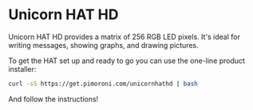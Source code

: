 <!--
---
name: Unicorn HAT HD
class: board
type: display
formfactor: HAT
manufacturer: Pimoroni
description: A matrix of 256 RGB LED pixels for the Raspberry Pi
url: https://shop.pimoroni.com/products/unicorn-hat-hd
github: https://github.com/pimoroni/unicorn-hat-hd
buy: https://shop.pimoroni.com/products/unicorn-hat-hd
image: 'unicorn-hat-hd.png'
pincount: 40
eeprom: yes
power:
  '1':
  '2':
ground:
  '6':
  '9':
  '14':
  '20':
  '25':
  '30':
  '34':
  '39':
pin:
  '19':
    mode: spi
  '21':
    mode: spi
  '23':
    mode: spi
  '24':
    name: Chip Select
    mode: chipselect
    active: high
-->
# Unicorn HAT HD

Unicorn HAT HD provides a matrix of 256 RGB LED pixels. It's ideal for writing messages, showing graphs, and drawing pictures.

To get the HAT set up and ready to go you can use the one-line product installer:

```bash
curl -sS https://get.pimoroni.com/unicornhathd | bash
```

And follow the instructions!
